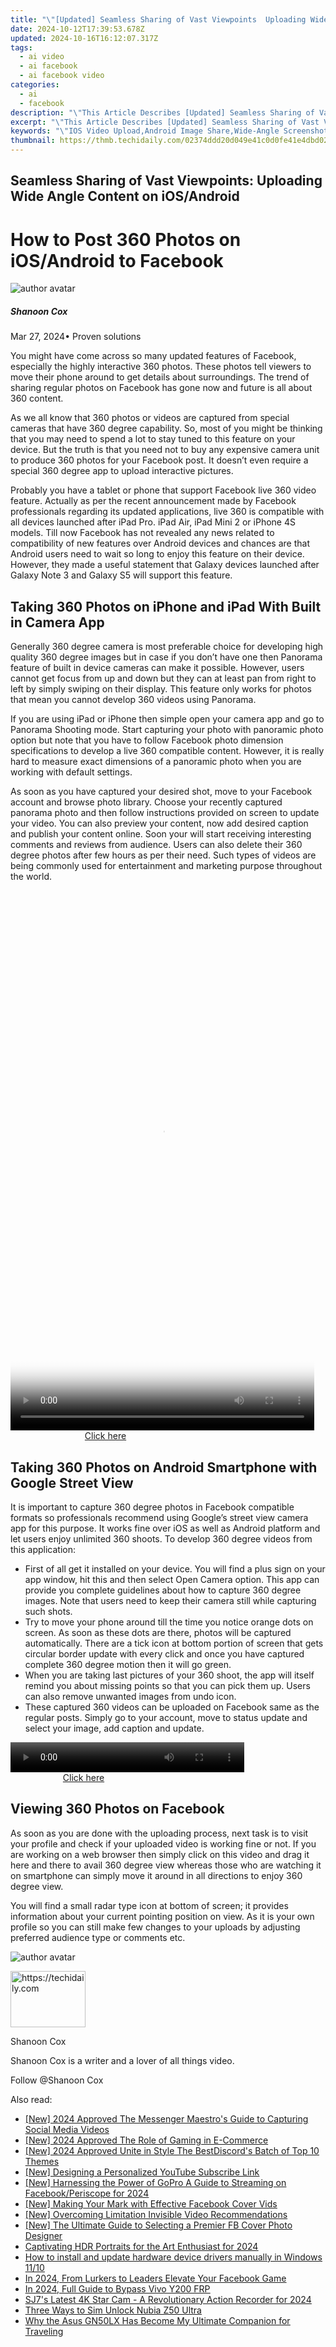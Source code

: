 ```yaml
---
title: "\"[Updated] Seamless Sharing of Vast Viewpoints  Uploading Wide Angle Content on iOS/Android for 2024\""
date: 2024-10-12T17:39:53.678Z
updated: 2024-10-16T16:12:07.317Z
tags:
  - ai video
  - ai facebook
  - ai facebook video
categories:
  - ai
  - facebook
description: "\"This Article Describes [Updated] Seamless Sharing of Vast Viewpoints: Uploading Wide Angle Content on iOS/Android for 2024\""
excerpt: "\"This Article Describes [Updated] Seamless Sharing of Vast Viewpoints: Uploading Wide Angle Content on iOS/Android for 2024\""
keywords: "\"IOS Video Upload,Android Image Share,Wide-Angle Screenshots,Mobile Media Transfer,Vista Views Posting,Large Angle Photos,Cross-Platform Sharing\""
thumbnail: https://thmb.techidaily.com/02374ddd20d049e41c0d0fe41e4dbd023d73e596f3add5f5b8f6d266eddb08ec.png
---
```


## Seamless Sharing of Vast Viewpoints: Uploading Wide Angle Content on iOS/Android

# How to Post 360 Photos on iOS/Android to Facebook

![author avatar](https://images.wondershare.com/filmora/article-images/shannon-cox.jpg)

##### Shanoon Cox

 Mar 27, 2024• Proven solutions

 You might have come across so many updated features of Facebook, especially the highly interactive 360 photos. These photos tell viewers to move their phone around to get details about surroundings. The trend of sharing regular photos on Facebook has gone now and future is all about 360 content.

 As we all know that 360 photos or videos are captured from special cameras that have 360 degree capability. So, most of you might be thinking that you may need to spend a lot to stay tuned to this feature on your device. But the truth is that you need not to buy any expensive camera unit to produce 360 photos for your Facebook post. It doesn’t even require a special 360 degree app to upload interactive pictures.

 Probably you have a tablet or phone that support Facebook live 360 video feature. Actually as per the recent announcement made by Facebook professionals regarding its updated applications, live 360 is compatible with all devices launched after iPad Pro. iPad Air, iPad Mini 2 or iPhone 4S models. Till now Facebook has not revealed any news related to compatibility of new features over Android devices and chances are that Android users need to wait so long to enjoy this feature on their device. However, they made a useful statement that Galaxy devices launched after Galaxy Note 3 and Galaxy S5 will support this feature.

## Taking 360 Photos on iPhone and iPad With Built in Camera App

 Generally 360 degree camera is most preferable choice for developing high quality 360 degree images but in case if you don’t have one then Panorama feature of built in device cameras can make it possible. However, users cannot get focus from up and down but they can at least pan from right to left by simply swiping on their display. This feature only works for photos that mean you cannot develop 360 videos using Panorama.

 If you are using iPad or iPhone then simple open your camera app and go to Panorama Shooting mode. Start capturing your photo with panoramic photo option but note that you have to follow Facebook photo dimension specifications to develop a live 360 compatible content. However, it is really hard to measure exact dimensions of a panoramic photo when you are working with default settings.

 As soon as you have captured your desired shot, move to your Facebook account and browse photo library. Choose your recently captured panorama photo and then follow instructions provided on screen to update your video. You can also preview your content, now add desired caption and publish your content online. Soon your will start receiving interesting comments and reviews from audience. Users can also delete their 360 degree photos after few hours as per their need. Such types of videos are being commonly used for entertainment and marketing purpose throughout the world.

<!-- affiliate ads begin -->
<span id="1899850">
					<video width="486" height="864" style="cursor:pointer"
           poster="//a.impactradius-go.com/display-clicktoplayimage/1899850.png"
           onclick="if(!this.playClicked){this.play();this.setAttribute('controls',true);this.playClicked=true;}">
	   <source src="//a.impactradius-go.com/display-ad/14483-1899850">
	   <img src="//a.impactradius-go.com/display-clicktoplayimage/1899850.png" style="border: none; height: 100%; width: 100%; object-fit: contain">
	</video>
	<div style="width:304px;text-align:center"><a href="javascript:window.open(decodeURIComponent('https%3A%2F%2Felectronicx.pxf.io%2Fc%2F5597632%2F1899850%2F14483'), '_blank');void(0);">Click here</a></div>
</span>
<img height="0" width="0" src="https://imp.pxf.io/i/5597632/1899850/14483" style="position:absolute;visibility:hidden;" border="0" />
<!-- affiliate ads end -->

## Taking 360 Photos on Android Smartphone with Google Street View

 It is important to capture 360 degree photos in Facebook compatible formats so professionals recommend using Google’s street view camera app for this purpose. It works fine over iOS as well as Android platform and let users enjoy unlimited 360 shoots. To develop 360 degree videos from this application:

* First of all get it installed on your device. You will find a plus sign on your app window, hit this and then select Open Camera option. This app can provide you complete guidelines about how to capture 360 degree images. Note that users need to keep their camera still while capturing such shots.
* Try to move your phone around till the time you notice orange dots on screen. As soon as these dots are there, photos will be captured automatically. There are a tick icon at bottom portion of screen that gets circular border update with every click and once you have captured complete 360 degree motion then it will go green.
* When you are taking last pictures of your 360 shoot, the app will itself remind you about missing points so that you can pick them up. Users can also remove unwanted images from undo icon.
* These captured 360 videos can be uploaded on Facebook same as the regular posts. Simply go to your account, move to status update and select your image, add caption and update.

<!-- affiliate ads begin -->
<span id="1936838">
					<video width="374" height="48" style="cursor:pointer"
           poster="//a.impactradius-go.com/display-clicktoplayimage/1936838.png"
           onclick="if(!this.playClicked){this.play();this.setAttribute('controls',true);this.playClicked=true;}">
	   <source src="//a.impactradius-go.com/display-ad/18409-1936838">
	   <img src="//a.impactradius-go.com/display-clicktoplayimage/1936838.png" style="border: none; height: 100%; width: 100%; object-fit: contain">
	</video>
	<div style="width:234px;text-align:center"><a href="javascript:window.open(decodeURIComponent('https%3A%2F%2Fcoinrule.sjv.io%2Fc%2F5597632%2F1936838%2F18409'), '_blank');void(0);">Click here</a></div>
</span>
<img height="0" width="0" src="https://imp.pxf.io/i/5597632/1936838/18409" style="position:absolute;visibility:hidden;" border="0" />
<!-- affiliate ads end -->

## Viewing 360 Photos on Facebook

 As soon as you are done with the uploading process, next task is to visit your profile and check if your uploaded video is working fine or not. If you are working on a web browser then simply click on this video and drag it here and there to avail 360 degree view whereas those who are watching it on smartphone can simply move it around in all directions to enjoy 360 degree view.

 You will find a small radar type icon at bottom of screen; it provides information about your current pointing position on view. As it is your own profile so you can still make few changes to your uploads by adjusting preferred audience type or comments etc.

![author avatar](https://images.wondershare.com/filmora/article-images/shannon-cox.jpg)

<!-- affiliate ads begin -->
<a href="https://aligracehair.sjv.io/c/5597632/2135408/19272" target="_top" id="2135408">
  <img src="//a.impactradius-go.com/display-ad/19272-2135408" border="0" alt="https://techidaily.com" width="120" height="90"/>
</a>
<img height="0" width="0" src="https://aligracehair.sjv.io/i/5597632/2135408/19272" style="position:absolute;visibility:hidden;" border="0" />
<!-- affiliate ads end -->

Shanoon Cox

Shanoon Cox is a writer and a lover of all things video.

Follow @Shanoon Cox

<ins class="adsbygoogle"
      style="display:block"
      data-ad-client="ca-pub-7571918770474297"
      data-ad-slot="8358498916"
      data-ad-format="auto"
      data-full-width-responsive="true"></ins>

<span class="atpl-alsoreadstyle">Also read:</span>
<div><ul>
<li><a href="https://facebook-video-content.techidaily.com/new-2024-approved-the-messenger-maestros-guide-to-capturing-social-media-videos/"><u>[New] 2024 Approved The Messenger Maestro's Guide to Capturing Social Media Videos</u></a></li>
<li><a href="https://fox-hovers.techidaily.com/new-2024-approved-the-role-of-gaming-in-e-commerce/"><u>[New] 2024 Approved The Role of Gaming in E-Commerce</u></a></li>
<li><a href="https://discord-videos.techidaily.com/new-2024-approved-unite-in-style-the-bestdiscords-batch-of-top-10-themes/"><u>[New] 2024 Approved Unite in Style The BestDiscord's Batch of Top 10 Themes</u></a></li>
<li><a href="https://youtube-video-recordings.techidaily.com/new-designing-a-personalized-youtube-subscribe-link/"><u>[New] Designing a Personalized YouTube Subscribe Link</u></a></li>
<li><a href="https://facebook-video-content.techidaily.com/new-harnessing-the-power-of-gopro-a-guide-to-streaming-on-facebookperiscope-for-2024/"><u>[New] Harnessing the Power of GoPro A Guide to Streaming on Facebook/Periscope for 2024</u></a></li>
<li><a href="https://facebook-video-content.techidaily.com/new-making-your-mark-with-effective-facebook-cover-vids/"><u>[New] Making Your Mark with Effective Facebook Cover Vids</u></a></li>
<li><a href="https://facebook-video-content.techidaily.com/new-overcoming-limitation-invisible-video-recommendations/"><u>[New] Overcoming Limitation Invisible Video Recommendations</u></a></li>
<li><a href="https://facebook-video-content.techidaily.com/new-the-ultimate-guide-to-selecting-a-premier-fb-cover-photo-designer/"><u>[New] The Ultimate Guide to Selecting a Premier FB Cover Photo Designer</u></a></li>
<li><a href="https://extra-hints.techidaily.com/captivating-hdr-portraits-for-the-art-enthusiast-for-2024/"><u>Captivating HDR Portraits for the Art Enthusiast for 2024</u></a></li>
<li><a href="https://blog-min.techidaily.com/how-to-install-and-update-hardware-device-drivers-manually-in-windows-1110-by-drivereasy-guide/"><u>How to install and update hardware device drivers manually in Windows 11/10</u></a></li>
<li><a href="https://facebook-video-content.techidaily.com/in-2024-from-lurkers-to-leaders-elevate-your-facebook-game/"><u>In 2024, From Lurkers to Leaders Elevate Your Facebook Game</u></a></li>
<li><a href="https://bypass-frp.techidaily.com/in-2024-full-guide-to-bypass-vivo-y200-frp-by-drfone-android/"><u>In 2024, Full Guide to Bypass Vivo Y200 FRP</u></a></li>
<li><a href="https://fox-friendly.techidaily.com/sj7s-latest-4k-star-cam-a-revolutionary-action-recorder-for-2024/"><u>SJ7's Latest 4K Star Cam - A Revolutionary Action Recorder for 2024</u></a></li>
<li><a href="https://sim-unlock.techidaily.com/three-ways-to-sim-unlock-nubia-z50-ultra-by-drfone-android/"><u>Three Ways to Sim Unlock Nubia Z50 Ultra</u></a></li>
<li><a href="https://hardware-help.techidaily.com/why-the-asus-gn50lx-has-become-my-ultimate-companion-for-traveling/"><u>Why the Asus GN50LX Has Become My Ultimate Companion for Traveling</u></a></li>
</ul></div>

